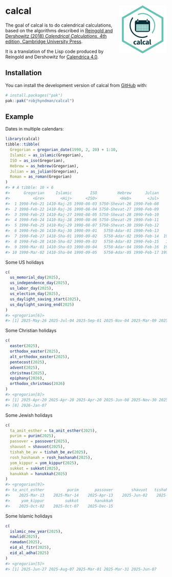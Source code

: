 
<!-- README.md is generated from README.Rmd. Please edit that file -->

# calcal <img src="man/figures/calcal-hex.png" align="right" width = 150 />

<!-- badges: start -->
<!-- badges: end -->

The goal of calcal is to do calendrical calculations, based on the
algorithms described in [Reingold and Dershowitz (2018) *Calendrical
Calculations*, 4th edition, Cambridge University
Press](https://doi.org/10.1017/9781107415058).

It is a translation of the Lisp code produced by Reingold and Dershowitz
for [Calendrica 4.0](https://github.com/EdReingold/calendar-code2).

## Installation

You can install the development version of calcal from
[GitHub](https://github.com/) with:

``` r
# install.packages("pak")
pak::pak("robjhyndman/calcal")
```

## Example

Dates in multiple calendars:

``` r
library(calcal)
tibble::tibble(
  Gregorian = gregorian_date(1990, 2, 20) + 1:10,
  Islamic = as_islamic(Gregorian),
  ISO = as_iso(Gregorian),
  Hebrew = as_hebrew(Gregorian),
  Julian = as_julian(Gregorian),
  Roman = as_roman(Gregorian)
)
#> # A tibble: 10 × 6
#>      Gregorian     Islamic        ISO         Hebrew      Julian                    Roman
#>          <Gre>       <Hij>      <ISO>          <Heb>       <Jul>                    <Rom>
#>  1 1990-Feb-21 1410-Raj-25 1990-08-03 5750-Shevat-26 1990-Feb-08      1990-Feb-ad_vi_Ides
#>  2 1990-Feb-22 1410-Raj-26 1990-08-04 5750-Shevat-27 1990-Feb-09       1990-Feb-ad_v_Ides
#>  3 1990-Feb-23 1410-Raj-27 1990-08-05 5750-Shevat-28 1990-Feb-10      1990-Feb-ad_iv_Ides
#>  4 1990-Feb-24 1410-Raj-28 1990-08-06 5750-Shevat-29 1990-Feb-11     1990-Feb-ad_iii_Ides
#>  5 1990-Feb-25 1410-Raj-29 1990-08-07 5750-Shevat-30 1990-Feb-12     1990-Feb-pridie_Ides
#>  6 1990-Feb-26 1410-Raj-30 1990-09-01   5750-Adar-01 1990-Feb-13            1990-Feb-Ides
#>  7 1990-Feb-27 1410-Sha-01 1990-09-02   5750-Adar-02 1990-Feb-14  1990-Mar-ad_xvi_Kalends
#>  8 1990-Feb-28 1410-Sha-02 1990-09-03   5750-Adar-03 1990-Feb-15   1990-Mar-ad_xv_Kalends
#>  9 1990-Mar-01 1410-Sha-03 1990-09-04   5750-Adar-04 1990-Feb-16  1990-Mar-ad_xiv_Kalends
#> 10 1990-Mar-02 1410-Sha-04 1990-09-05   5750-Adar-05 1990-Feb-17 1990-Mar-ad_xiii_Kalends
```

Some US holidays

``` r
c(
  us_memorial_day(2025),
  us_independence_day(2025),
  us_labor_day(2025),
  us_election_day(2025),
  us_daylight_saving_start(2025),
  us_daylight_saving_end(2025)
)
#> <gregorian[6]>
#> [1] 2025-May-26 2025-Jul-04 2025-Sep-01 2025-Nov-04 2025-Mar-09 2025-Nov-02
```

Some Christian holidays

``` r
c(
  easter(2025),
  orthodox_easter(2025),
  alt_orthodox_easter(2025),
  pentecost(2025),
  advent(2025),
  christmas(2025),
  epiphany(2026),
  orthodox_christmas(2026)
)
#> <gregorian[8]>
#> [1] 2025-Apr-20 2025-Apr-20 2025-Apr-20 2025-Jun-08 2025-Nov-30 2025-Dec-25 2026-Jan-04
#> [8] 2026-Jan-07
```

Some Jewish holidays

``` r
c(
  ta_anit_esther = ta_anit_esther(2025),
  purim = purim(2025),
  passover = passover(2025),
  shavuot = shavuot(2025),
  tishah_be_av = tishah_be_av(2025),
  rosh_hashanah = rosh_hashanah(2025),
  yom_kippur = yom_kippur(2025),
  sukkot = sukkot(2025),
  hanukkah = hanukkah(2025)
)
#> <gregorian[9]>
#> ta_anit_esther          purim       passover        shavuot   tishah_be_av  rosh_hashanah 
#>    2025-Mar-13    2025-Mar-14    2025-Apr-13    2025-Jun-02    2025-Aug-03    2025-Sep-23 
#>     yom_kippur         sukkot       hanukkah 
#>    2025-Oct-02    2025-Oct-07    2025-Dec-15
```

Some Islamic holidays

``` r
c(
  islamic_new_year(2025),
  mawlid(2025),
  ramadan(2025),
  eid_al_fitr(2025),
  eid_al_adha(2025)
)
#> <gregorian[5]>
#> [1] 2025-Jun-27 2025-Aug-07 2025-Mar-01 2025-Mar-31 2025-Jun-07
```
